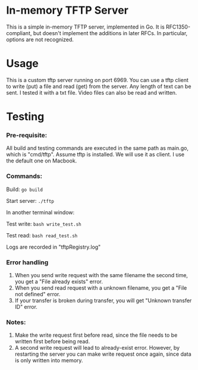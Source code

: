 # In-memory TFTP Server

This is a simple in-memory TFTP server, implemented in Go.  It is
RFC1350-compliant, but doesn't implement the additions in later RFCs.  In
particular, options are not recognized.

# Usage

This is a custom tftp server running on port 6969.  You can use a tftp client to write (put) a file and read (get) from the server. Any length of text can be sent. I tested it with a txt file. Video files can also be read and written.

# Testing

### Pre-requisite:
All build and testing commands are executed in the same path as main.go, which is "cmd/tftp". Assume tftp is installed. We will use it as client. I use the default one on Macbook.

### Commands:

Build: `go build`

Start server: `./tftp`

In another terminal window:

Test write: `bash write_test.sh`

Test read: `bash read_test.sh`

Logs are recorded in "tftpRegistry.log"

### Error handling

1. When you send write request with the same filename the second time, you get a "File already exists" error.
2. When you send read request with a unknown filename, you get a "File not defined" error.
3. If your transfer is broken during transfer, you will get "Unknown transfer ID" error.


### Notes: 

1. Make the write request first before read, since the file needs to be written first before being read. 
2. A second write request will lead to already-exist error. However, by restarting the server you can make write request once again, since data is only written into memory. 